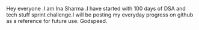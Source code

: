 Hey everyone .I am Ina Sharma .I have started with 100 days of DSA and tech stuff sprint challenge.I will be posting my everyday progress on github as a reference for future use.
Godspeed.
